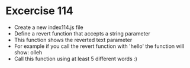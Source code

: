 # Excercise 114

* Create a new index114.js file
* Define a revert function that accepts a string parameter
* This function shows the reverted text parameter
* For example if you call the revert function with 'hello' the function will show: olleh
* Call this function using at least 5 different words :)
